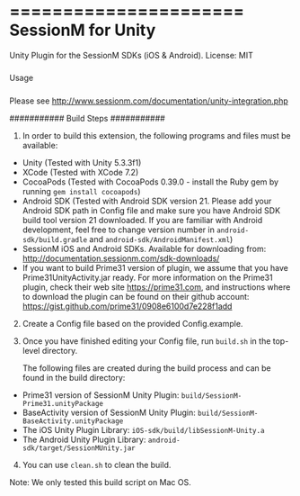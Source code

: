 ======================
SessionM for Unity 
======================

Unity Plugin for the SessionM SDKs (iOS & Android).
License: MIT

#####
Usage
#####

Please see http://www.sessionm.com/documentation/unity-integration.php 

###########
Build Steps 
###########

1. In order to build this extension, the following programs and files must be available:

* Unity (Tested with Unity 5.3.3f1)
* XCode (Tested with XCode 7.2)
* CocoaPods (Tested with CocoaPods 0.39.0 - install the Ruby gem by running ``gem install cocoapods``)
* Android SDK (Tested with Android SDK version 21. Please add your Android SDK path in Config file and make sure you have Android SDK build tool version 21 downloaded. If you are familiar with Android development, feel free to change version number in ``android-sdk/build.gradle`` and ``android-sdk/AndroidManifest.xml``)
* SessionM iOS and Android SDKs. Available for downloading from: http://documentation.sessionm.com/sdk-downloads/
* If you want to build Prime31 version of plugin, we assume that you have Prime31UnityActivity.jar ready. For more information on the Prime31 plugin, check their web site https://prime31.com, and instructions where to download the plugin can be found on their github account: https://gist.github.com/prime31/0908e6100d7e228f1add

2. Create a Config file based on the provided Config.example. 
        
3. Once you have finished editing your Config file, run 
   ``build.sh`` 
   in the top-level directory.

   The following files are created during the build process and can be found in the build directory:

* Prime31 version of SessionM Unity Plugin: ``build/SessionM-Prime31.unityPackage``
* BaseActivity version of SessionM Unity Plugin: ``build/SessionM-BaseActivity.unityPackage``
* The iOS Unity Plugin Library: ``iOS-sdk/build/libSessionM-Unity.a``
* The Android Unity Plugin Library: ``android-sdk/target/SessionMUnity.jar``

4. You can use 
   ``clean.sh`` 
   to clean the build.

Note:
We only tested this build script on Mac OS.
